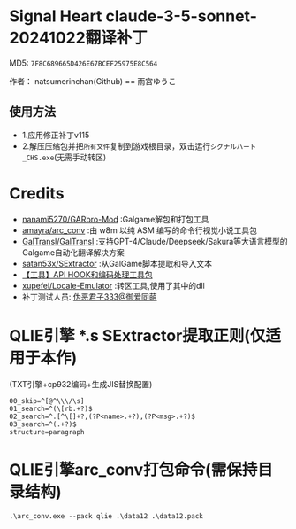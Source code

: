 # Signal Heart claude-3-5-sonnet-20241022翻译补丁 

MD5: `7F8C689665D426E67BCEF25975E8C564`

作者： natsumerinchan(Github) == 雨宮ゆうこ

## 使用方法
- 1.应用修正补丁v115
- 2.解压压缩包并把`所有文件`复制到游戏根目录，双击运行`シグナルハート_CHS.exe`(无需手动转区)

# Credits

- [nanami5270/GARbro-Mod](https://github.com/nanami5270/GARbro-Mod.git) :Galgame解包和打包工具
- [amayra/arc_conv](https://github.com/amayra/arc_conv.git) :由 w8m 以纯 ASM 编写的命令行视觉小说工具包
- [GalTransl/GalTransl](https://github.com/GalTransl/GalTransl.git) :支持GPT-4/Claude/Deepseek/Sakura等大语言模型的Galgame自动化翻译解决方案
- [satan53x/SExtractor](https://github.com/satan53x/SExtractor.git) :从GalGame脚本提取和导入文本
- [【工具】API HOOK和编码处理工具包](https://www.ai2.moe/topic/29225-【工具】api-hook和编码处理工具包)
- [xupefei/Locale-Emulator](https://github.com/xupefei/Locale-Emulator.git) :转区工具,使用了其中的dll
- 补丁测试人员: [伪恶君子333@御爱同萌](https://www.ai2.moe/profile/9569-伪恶君子333/)

# QLIE引擎 *.s SExtractor提取正则(仅适用于本作)
(TXT引擎+cp932编码+生成JIS替换配置)
```
00_skip=^[@^\\\/\s]
01_search=^(\[rb.+?)$
02_search=^.[^\[]+?,(?P<name>.+?),(?P<msg>.+?)$
03_search=^(.+?)$
structure=paragraph
```

# QLIE引擎arc_conv打包命令(需保持目录结构)
```
.\arc_conv.exe --pack qlie .\data12 .\data12.pack
```
